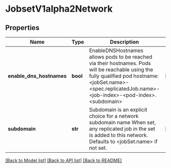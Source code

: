 # JobsetV1alpha2Network

## Properties
Name | Type | Description | Notes
------------ | ------------- | ------------- | -------------
**enable_dns_hostnames** | **bool** | EnableDNSHostnames allows pods to be reached via their hostnames. Pods will be reachable using the fully qualified pod hostname: &lt;jobSet.name&gt;-&lt;spec.replicatedJob.name&gt;-&lt;job-index&gt;-&lt;pod-index&gt;.&lt;subdomain&gt; | [optional] 
**subdomain** | **str** | Subdomain is an explicit choice for a network subdomain name When set, any replicated job in the set is added to this network. Defaults to &lt;jobSet.name&gt; if not set. | [optional] 

[[Back to Model list]](../README.md#documentation-for-models) [[Back to API list]](../README.md#documentation-for-api-endpoints) [[Back to README]](../README.md)


